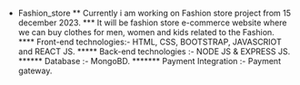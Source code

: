 * Fashion_store
** Currently i am working on Fashion store project from 15 december 2023.
*** It will be fashion store e-commerce website where we can buy clothes for men, women and kids related to the Fashion.
**** Front-end technologies:- HTML, CSS, BOOTSTRAP, JAVASCRIOT and REACT JS.
***** Back-end technologies :- NODE JS & EXPRESS JS.
****** Database :- MongoBD.
******* Payment Integration :- Payment gateway.
